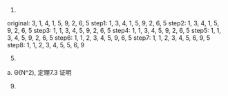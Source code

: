 1. 
original:   3, 1, 4, 1, 5, 9, 2, 6, 5
step1:      1, 3, 4, 1, 5, 9, 2, 6, 5
step2:      1, 3, 4, 1, 5, 9, 2, 6, 5
step3:      1, 1, 3, 4, 5, 9, 2, 6, 5
step4:      1, 1, 3, 4, 5, 9, 2, 6, 5
step5:      1, 1, 3, 4, 5, 9, 2, 6, 5
step6:      1, 1, 2, 3, 4, 5, 9, 6, 5
step7:      1, 1, 2, 3, 4, 5, 6, 9, 5
step8:      1, 1, 2, 3, 4, 5, 5, 6, 9

5. 
a. Θ(N^2), 定理7.3 证明

9. 